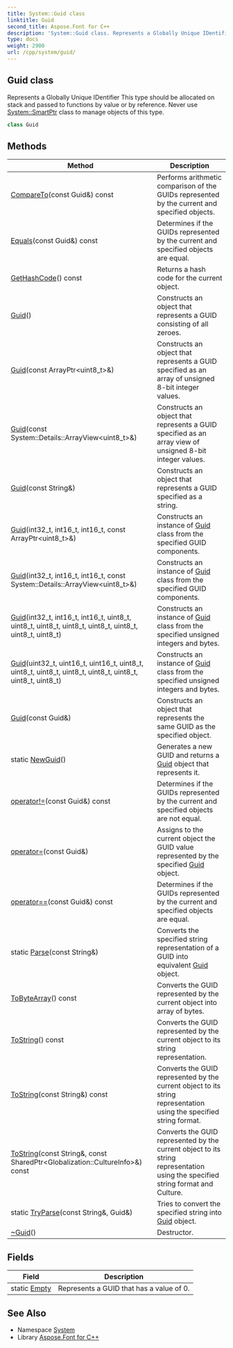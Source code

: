 ```yaml
---
title: System::Guid class
linktitle: Guid
second_title: Aspose.Font for C++
description: 'System::Guid class. Represents a Globally Unique IDentifier This type should be allocated on stack and passed to functions by value or by reference. Never use System::SmartPtr class to manage objects of this type in C++.'
type: docs
weight: 2900
url: /cpp/system/guid/
---
```

## Guid class


Represents a Globally Unique IDentifier This type should be allocated on stack and passed to functions by value or by reference. Never use [System::SmartPtr](../smartptr/) class to manage objects of this type.

```cpp
class Guid
```

## Methods

| Method | Description |
| --- | --- |
| [CompareTo](./compareto/)(const Guid\&) const | Performs arithmetic comparison of the GUIDs represented by the current and specified objects. |
| [Equals](./equals/)(const Guid\&) const | Determines if the GUIDs represented by the current and specified objects are equal. |
| [GetHashCode](./gethashcode/)() const | Returns a hash code for the current object. |
| [Guid](./guid/)() | Constructs an object that represents a GUID consisting of all zeroes. |
| [Guid](./guid/)(const ArrayPtr\<uint8_t\>\&) | Constructs an object that represents a GUID specified as an array of unsigned 8-bit integer values. |
| [Guid](./guid/)(const System::Details::ArrayView\<uint8_t\>\&) | Constructs an object that represents a GUID specified as an array view of unsigned 8-bit integer values. |
| [Guid](./guid/)(const String\&) | Constructs an object that represents a GUID specified as a string. |
| [Guid](./guid/)(int32_t, int16_t, int16_t, const ArrayPtr\<uint8_t\>\&) | Constructs an instance of [Guid](./) class from the specified GUID components. |
| [Guid](./guid/)(int32_t, int16_t, int16_t, const System::Details::ArrayView\<uint8_t\>\&) | Constructs an instance of [Guid](./) class from the specified GUID components. |
| [Guid](./guid/)(int32_t, int16_t, int16_t, uint8_t, uint8_t, uint8_t, uint8_t, uint8_t, uint8_t, uint8_t, uint8_t) | Constructs an instance of [Guid](./) class from the specified unsigned integers and bytes. |
| [Guid](./guid/)(uint32_t, uint16_t, uint16_t, uint8_t, uint8_t, uint8_t, uint8_t, uint8_t, uint8_t, uint8_t, uint8_t) | Constructs an instance of [Guid](./) class from the specified unsigned integers and bytes. |
| [Guid](./guid/)(const Guid\&) | Constructs an object that represents the same GUID as the specified object. |
| static [NewGuid](./newguid/)() | Generates a new GUID and returns a [Guid](./) object that represents it. |
| [operator!=](./operator!=/)(const Guid\&) const | Determines if the GUIDs represented by the current and specified objects are not equal. |
| [operator=](./operator=/)(const Guid\&) | Assigns to the current object the GUID value represented by the specified [Guid](./) object. |
| [operator==](./operator==/)(const Guid\&) const | Determines if the GUIDs represented by the current and specified objects are equal. |
| static [Parse](./parse/)(const String\&) | Converts the specified string representation of a GUID into equivalent [Guid](./) object. |
| [ToByteArray](./tobytearray/)() const | Converts the GUID represented by the current object into array of bytes. |
| [ToString](./tostring/)() const | Converts the GUID represented by the current object to its string representation. |
| [ToString](./tostring/)(const String\&) const | Converts the GUID represented by the current object to its string representation using the specified string format. |
| [ToString](./tostring/)(const String\&, const SharedPtr\<Globalization::CultureInfo\>\&) const | Converts the GUID represented by the current object to its string representation using the specified string format and Culture. |
| static [TryParse](./tryparse/)(const String\&, Guid\&) | Tries to convert the specified string into [Guid](./) object. |
| [~Guid](./~guid/)() | Destructor. |
## Fields

| Field | Description |
| --- | --- |
| static [Empty](./empty/) | Represents a GUID that has a value of 0. |
## See Also

* Namespace [System](../)
* Library [Aspose.Font for C++](../../)
